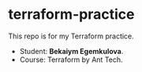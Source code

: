 # terraform-practice
This repo is for my Terraform practice.

- Student: **Bekaiym Egemkulova**.
- Course: Terraform by Ant Tech.
